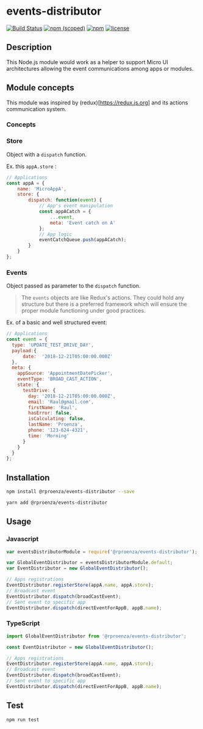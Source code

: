 # events-distributor
[![Build Status](https://travis-ci.org/rproenza86/events-distributor.svg?branch=master)](https://travis-ci.org/rproenza86/events-distributor)
[![npm (scoped)](https://img.shields.io/npm/v/@rproenza/events-distributor.svg)](https://www.npmjs.com/package/@rproenza/events-distributor)
[![npm](https://img.shields.io/npm/dt/@rproenza/events-distributor.svg)](https://www.npmjs.com/package/@rproenza/events-distributor)
[![license](https://img.shields.io/github/license/rproenza86/events-distributor.svg)](https://github.com/rproenza86/events-distributor/blob/master/LICENSE)


## Description

This Node.js module would work as a helper to support Micro UI architectures allowing the event communications among apps or modules.

## Module concepts

This module was inspired by (redux)[https://redux.js.org] and its actions communication system.

### Concepts

### Store

Object with a `dispatch` function.

Ex. this `appA.store` :

```javascript
// Applications
const appA = {
    name: 'MicroAppA',
    store: {
        dispatch: function(event) {
            // App's event manipulation
            const appACatch = {
                ...event,
                meta: 'Event catch on A'
            };
            // App logic
            eventCatchQueue.push(appACatch);
        }
    }
};
```

### Events

Object passed as parameter  to the `dispatch` function.

> The `events` objects are like Redux's actions. They could hold any structure but there is a preferred framework which will ensure the proper module functioning under good practices.

Ex. of a basic and well structured event:

```javascript
// Applications
const event = {
  type: 'UPDATE_TEST_DRIVE_DAY',
  payload:{
      date:  '2018-12-21T05:00:00.000Z'
  },
  meta: {
    appSource: 'AppointmentDatePicker',
    eventType: 'BROAD_CAST_ACTION',
    state: {
      testDrive: {
        day: '2018-12-21T05:00:00.000Z',
        email: 'Raul@gmail.com',
        firstName: 'Raul',
        hasError: false,
        isCalculating: false,
        lastName: 'Proenza',
        phone: '123-624-4321',
        time: 'Morning'
      }
    }
  }
};
```

## Installation
```sh
npm install @rproenza/events-distributor --save

yarn add @rproenza/events-distributor
```

## Usage

### Javascript

```javascript
var eventsDistributorModule = require('@rproenza/events-distributor');

var GlobalEventDistributor = eventsDistributorModule.default;
var EventDistributor = new GlobalEventDistributor();

// Apps registrations
EventDistributor.registerStore(appA.name, appA.store);
// Broadcast event
EventDistributor.dispatch(broadCastEvent);
// Sent event to specific app
EventDistributor.dispatch(directEventForAppB, appB.name);
```

### TypeScript
```typescript
import GlobalEventDistributor from '@rproenza/events-distributor';

const EventDistributor = new GlobalEventDistributor();

// Apps registrations
EventDistributor.registerStore(appA.name, appA.store);
// Broadcast event
EventDistributor.dispatch(broadCastEvent);
// Sent event to specific app
EventDistributor.dispatch(directEventForAppB, appB.name);
```

## Test
```sh
npm run test
```